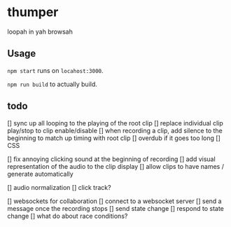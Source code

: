 # thumper

loopah in yah browsah

## Usage

`npm start` runs on `locahost:3000`.

`npm run build` to actually build.

## todo

[] sync up all looping to the playing of the root clip
  [] replace individual clip play/stop to clip enable/disable
[] when recording a clip, add silence to the beginning to match up timing with root clip
  [] overdub if it goes too long
[] CSS

[] fix annoying clicking sound at the beginning of recording
[] add visual representation of the audio to the clip display
[] allow clips to have names / generate automatically


[] audio normalization
[] click track?


[] websockets for collaboration
  [] connect to a websocket server
  [] send a message once the recording stops
  [] send state change
  [] respond to state change
  [] what do about race conditions?

